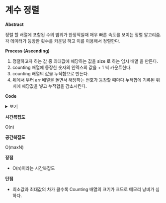# 계수 정렬

**Abstract**

정렬 할 배열에 포함된 수의 범위가 한정적일때 매우 빠른 속도를 보이는 정렬 알고리즘. 각 데이터가 등장한 횟수를 카운팅 하고 이를 이용해서 정렬한다.

**Process (Ascending)**

1. 정렬하고자 하는 값 중 최대값에 해당하는 값을 size 로 하는 임시 배열 을 만든다.
2. counting 배열에 등장한 숫자의 인덱스의 값을 + 1 씩 카운트한다.
3. counting 배열의 값을 누적합으로 만든다.
4. 뒤에서 부터 arr 배열을 돌면서 해당하는 번호가 등장할 때마다 누적합에 기록된 위치에 해당값을 넣고 누적합을 감소시킨다.

**Code**

<details>
    <summary>보기</summary>

```c++
void countingSort1(int arr[]) {
	int maxN = -1;
	for (int i = 0; i < arrlength1; i++) {
		counting[arr[i]]++;
		maxN = max(maxN, arr[i]);
	}

	for (int i = 1; i <= maxN; i++) {
		counting[i] += counting[i - 1];
	}

	for (int i = arrlength1 - 1; i >= 0; i--) {
		sorted[counting[arr[i]]-1] = arr[i];
		cout << " sorted[" << counting[arr[i]] << "] = " << arr[i] << endl;
		counting[arr[i]]--;
	}
	return;
}
```

</details>

**시간복잡도**

O(n)

**공간복잡도**

O(maxN)

**장점**

* O(n)이라는 시간복잡도

**단점**

* 최소값과 최대값의 차가 클수록 Counting 배열의 크기가 크므로 메모리 낭비가 심하다.



